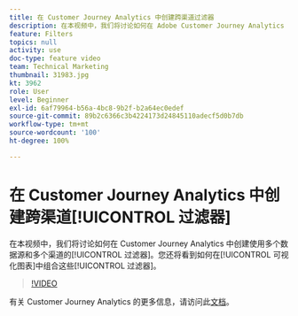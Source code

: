 ```yaml
---
title: 在 Customer Journey Analytics 中创建跨渠道过滤器
description: 在本视频中，我们将讨论如何在 Adobe Customer Journey Analytics 中创建使用多个数据源和多个渠道的过滤器。您还将看到如何在可视化图表中组合这些过滤器。
feature: Filters
topics: null
activity: use
doc-type: feature video
team: Technical Marketing
thumbnail: 31983.jpg
kt: 3962
role: User
level: Beginner
exl-id: 6af79964-b56a-4bc8-9b2f-b2a64ec0edef
source-git-commit: 89b2c6366c3b4224173d24845110adecf5d0b7db
workflow-type: tm+mt
source-wordcount: '100'
ht-degree: 100%

---
```


# 在 Customer Journey Analytics 中创建跨渠道[!UICONTROL 过滤器]

在本视频中，我们将讨论如何在 Customer Journey Analytics 中创建使用多个数据源和多个渠道的[!UICONTROL 过滤器]。您还将看到如何在[!UICONTROL 可视化图表]中组合这些[!UICONTROL 过滤器]。

>[!VIDEO](https://video.tv.adobe.com/v/31983/?quality=12&learn=on)

有关 Customer Journey Analytics 的更多信息，请访问此[文档](https://experienceleague.adobe.com/docs/analytics-platform/using/cja-landing.html)。
